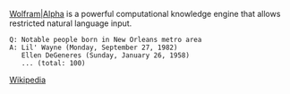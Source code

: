 [Wolfram|Alpha](https://www.wolframalpha.com/) is a powerful computational knowledge engine that allows restricted natural language input.

~~~
Q: Notable people born in New Orleans metro area
A: Lil' Wayne (Monday, September 27, 1982)
   Ellen DeGeneres (Sunday, January 26, 1958)
   ... (total: 100)
~~~
   
[Wikipedia](https://en.wikipedia.org/wiki/Wolfram_Alpha)